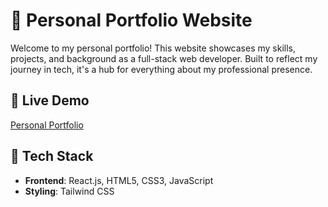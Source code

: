 # 💼 Personal Portfolio Website

Welcome to my personal portfolio! This website showcases my skills, projects, and background as a full-stack web developer. Built to reflect my journey in tech, it's a hub for everything about my professional presence.

## 🔗 Live Demo

[Personal Portfolio](https://portfolio-deepak-mers-projects.vercel.app)

## 🚀 Tech Stack

- **Frontend**: React.js, HTML5, CSS3, JavaScript
- **Styling**: Tailwind CSS


